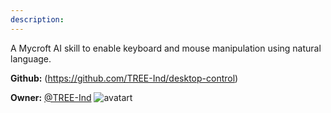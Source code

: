 ```yaml
---
description: 
---
```

A Mycroft AI skill to enable keyboard and mouse manipulation using natural language.

**Github:** (https://github.com/TREE-Ind/desktop-control)

**Owner:** [@TREE-Ind](https://github.com/TREE-Ind) ![avatart](https://avatars0.githubusercontent.com/u/30479526?v=4)

